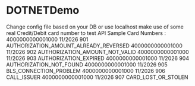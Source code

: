 # DOTNETDemo
Change config file based on your DB or use localhost make use of some real Credit/Debit card number to test API
Sample Card Numbers :
4000000000001000	11/2026	901	AUTHORIZATION_AMOUNT_ALREADY_REVERSED
4000000000001000	11/2026	902	AUTHORIZATION_AMOUNT_NOT_VALID
4000000000001000	11/2026	903	AUTHORIZATION_EXPIRED
4000000000001000	11/2026	904	AUTHORIZATION_NOT_FOUND
4000000000001000	11/2026	905	BLS_CONNECTION_PROBLEM
4000000000001000	11/2026	906	CALL_ISSUER
4000000000001000	11/2026	907	CARD_LOST_OR_STOLEN
